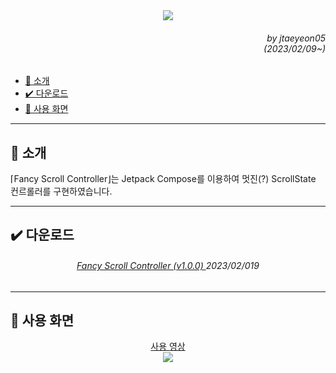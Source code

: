 <div align=center>
    <img src="https://capsule-render.vercel.app/api?type=waving&height=280&fontSize=70&fontAlignY=45&color=auto&customColorList=20&section=header&text=Fancy%20Scroll%20Controller"/>
</div>

<div align=right>
    <h6>
        by jtaeyeon05<br/>
        (2023/02/09~)
    </h6>
</div>

<ul dir="auto">
    <li>
        <a href="https://github.com/error0918/MiniProjects/tree/main/FancyScrollController#-----소개">
            📜 소개
        </a>
    </li>
    <li>
        <a href="https://github.com/error0918/MiniProjects/tree/main/FancyScrollController#-----다운로드">
            ✔️ 다운로드
        </a>
    </li>
    <li>
        <a href="https://github.com/error0918/MiniProjects/tree/main/FancyScrollController#-----사용%20화면">
            📱️ 사용 화면
        </a>
    </li>
</ul>

---

<h2>
    📜 소개
</h2>

⌈Fancy Scroll Controller⌋는 Jetpack Compose를 이용하여 멋진(?) ScrollState 컨르롤러를 구현하였습니다.

---

<h2>
    ✔️ 다운로드
</h2>

<div align=center>
    <h6>
        <a href="https://github.com/error0918/MiniProjects/raw/main/FancyScrollController/apks/Fancy%20Scroll%20Controller%20(v1.0.0).apk">
            Fancy Scroll Controller (v1.0.0)
        </a>
        2023/02/019
    </h6>
</div>

---

<h2>
    📱️ 사용 화면
</h2>

<div align="center">
    <a href="https://youtube.com/shorts/izG3MdxxcF0?feature=share">
        사용 영상
        <br/>
    </a>
</div>

<div align=center>
    <img src="https://capsule-render.vercel.app/api?type=waving&height=200&color=auto&customColorList=20&section=footer&desc=Copyright%202023.%20jtaeyeon05%20all%20rights%20reserved"/>
</div>